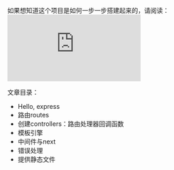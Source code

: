 如果想知道这个项目是如何一步一步搭建起来的，请阅读：![hello, express.md](https://github.com/Vuact/Blog/blob/main/base/node/Express/hello%2C%20express.md)

文章目录：

- Hello, express
- 路由routes
- 创建controllers：路由处理器回调函数
- 模板引擎
- 中间件与next
- 错误处理
- 提供静态文件
